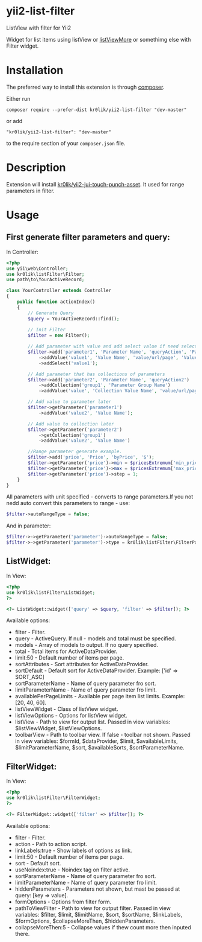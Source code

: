 # yii2-list-filter
ListView with filter for Yii2

Widget for list items using listView or [listViewMore](https://github.com/kr0lik/yii2-list-view-more) or somethimg else with Filter widget.

# Installation

The preferred way to install this extension is through [composer](http://getcomposer.org/download/).

Either run

```
composer require --prefer-dist kr0lik/yii2-list-filter "dev-master"
```

or add

```
"kr0lik/yii2-list-filter": "dev-master"
```

to the require section of your `composer.json` file.

# Description

Extension will install [kr0lik/yii2-jui-touch-punch-asset](https://github.com/kr0lik/yii2-jui-touch-punch-asset). It used for range parameters in filter.

# Usage
First generate filter parameters and query:
---

In Controller:
```php
<?php
use yii\web\Controller;
use kr0lik\listFilter\Filter;
use path\to\YourActiveRecord;

class YourController extends Controller
{
    public function actionIndex()
    {
        // Generate Query
        $query = YourActiveRecord::find();
    
        // Init Filter
        $filter = new Filter();

        // Add parameter with value and add select value if need select value in code
        $filter->add('parameter1', 'Parameter Name', 'queryAction', 'Parameter Unit')
            ->addValue('value1', 'Value Name', 'value/url/page', 'Value Url title')
            ->addSelect('value1');

        // Add parameter that has collections of parameters
        $filter->add('parameter2', 'Parameter Name', 'queryAction2')
            ->addCollection('group1', 'Parameter Group Name')
            ->addValue('value', 'Collection Value Name', 'value/url/page', 'Value Url title');

        // Add value to parameter later
        $filter->getParameter('parameter1')
            ->addValue('value2', 'Value Name');

        // Add value to collection later
        $filter->getParameter('parameter2')
            ->getCollection('group1')
            ->addValue('value2', 'Value Name')

        //Range parameter generate example.
        $filter->add('price', 'Price', 'byPrice', '$');
        $filter->getParameter('price')->min = $pricesExtremum['min_price'];
        $filter->getParameter('price')->max = $pricesExtremum['max_price'];
        $filter->getParameter('price')->step = 1;
    }
}
```

All parameters with unit specified - converts to range parameters.If you not nedd auto convert this parameters to range - use:

```php
$filter->autoRangeType = false;
```

And in parameter: 

```php
$filter->->getParameter('parameter')->autoRangeType = false;
$filter->->getParameter('parameter')->type = kr0lik\listFilter\FilterParameter::TYPE_CHECKBOX;
```


ListWidget:
---

In View:
```php
<?php
use kr0lik\listFilter\ListWidget;
?>

<?= ListWidget::widget(['query' => $query, 'filter' => $filter]); ?>
```

Available options:
- filter - Filter.
- query - ActiveQuery. If null - models and total must be specified.
- models - Array of models to output. If no query specified.
- total - Total items for ActiveDataProvider.
- limit:50 - Default number of items per page.
- sortAttributes - Sort attributes for ActiveDataProvider.
- sortDefault - Default sort for ActiveDataProvider. Example: ['id' => SORT_ASC]
- sortParameterName - Name of query parameter fro sort.
- limitParameterName - Name of query parameter fro limit.
- availablePerPageLimits - Available per page item list limits. Example: [20, 40, 60].
- listViewWidget - Class of listView widget.
- listViewOptions - Options for listView widget.
- listView - Path to view for output list. Passed in view variables: $listViewWidget, $listViewOptions.
- toolbarView - Path to toolbar view. If false - toolbar not shown. Passed in view variables: $formId, $dataProvider, $limit, $availableLimits, $limitParameterName, $sort, $availableSorts, $sortParameterName.

FilterWidget:
---

In View:
```php
<?php
use kr0lik\listFilter\FilterWidget;
?>

<?= FilterWidget::widget(['filter' => $filter]); ?>
```

Available options:
- filter - Filter.
- action - Path to action script.
- linkLabels:true - Show labels of options as link.
- limit:50 - Default number of items per page.
- sort - Default sort.
- useNoindex:true - Noindex tag on filter active.
- sortParameterName - Name of query parameter fro sort.
- limitParameterName - Name of query parameter fro limit.
- hiddenParameters - Parameters not shown, but mast be passed at query: [key => value].
- formOptions - Options from filter form.
- pathToViewFilter - Path to view for output filter. Passed in view variables: $filter, $limit, $limitName, $sort, $sortName, $linkLabels, $formOptions, $collapseMoreThen, $hiddenParameters.
- collapseMoreThen:5 - Collapse values if thew count more then inputed there.
